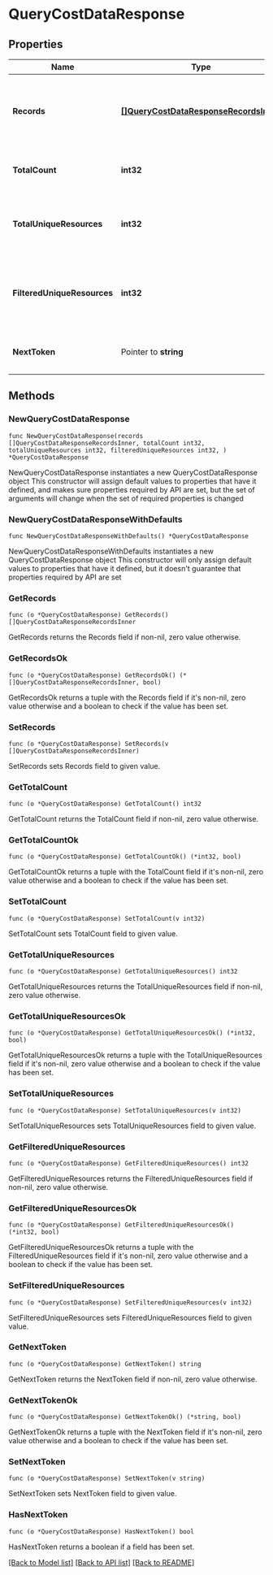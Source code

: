 # QueryCostDataResponse

## Properties

Name | Type | Description | Notes
------------ | ------------- | ------------- | -------------
**Records** | [**[]QueryCostDataResponseRecordsInner**](QueryCostDataResponseRecordsInner.md) | Array of cost records based on requested filters and grouping | 
**TotalCount** | **int32** | Total number of records available | 
**TotalUniqueResources** | **int32** | Total number of unique resources in time range | 
**FilteredUniqueResources** | **int32** | Number of unique resources after applying filters in time range | 
**NextToken** | Pointer to **string** | Token for retrieving next page of results | [optional] 

## Methods

### NewQueryCostDataResponse

`func NewQueryCostDataResponse(records []QueryCostDataResponseRecordsInner, totalCount int32, totalUniqueResources int32, filteredUniqueResources int32, ) *QueryCostDataResponse`

NewQueryCostDataResponse instantiates a new QueryCostDataResponse object
This constructor will assign default values to properties that have it defined,
and makes sure properties required by API are set, but the set of arguments
will change when the set of required properties is changed

### NewQueryCostDataResponseWithDefaults

`func NewQueryCostDataResponseWithDefaults() *QueryCostDataResponse`

NewQueryCostDataResponseWithDefaults instantiates a new QueryCostDataResponse object
This constructor will only assign default values to properties that have it defined,
but it doesn't guarantee that properties required by API are set

### GetRecords

`func (o *QueryCostDataResponse) GetRecords() []QueryCostDataResponseRecordsInner`

GetRecords returns the Records field if non-nil, zero value otherwise.

### GetRecordsOk

`func (o *QueryCostDataResponse) GetRecordsOk() (*[]QueryCostDataResponseRecordsInner, bool)`

GetRecordsOk returns a tuple with the Records field if it's non-nil, zero value otherwise
and a boolean to check if the value has been set.

### SetRecords

`func (o *QueryCostDataResponse) SetRecords(v []QueryCostDataResponseRecordsInner)`

SetRecords sets Records field to given value.


### GetTotalCount

`func (o *QueryCostDataResponse) GetTotalCount() int32`

GetTotalCount returns the TotalCount field if non-nil, zero value otherwise.

### GetTotalCountOk

`func (o *QueryCostDataResponse) GetTotalCountOk() (*int32, bool)`

GetTotalCountOk returns a tuple with the TotalCount field if it's non-nil, zero value otherwise
and a boolean to check if the value has been set.

### SetTotalCount

`func (o *QueryCostDataResponse) SetTotalCount(v int32)`

SetTotalCount sets TotalCount field to given value.


### GetTotalUniqueResources

`func (o *QueryCostDataResponse) GetTotalUniqueResources() int32`

GetTotalUniqueResources returns the TotalUniqueResources field if non-nil, zero value otherwise.

### GetTotalUniqueResourcesOk

`func (o *QueryCostDataResponse) GetTotalUniqueResourcesOk() (*int32, bool)`

GetTotalUniqueResourcesOk returns a tuple with the TotalUniqueResources field if it's non-nil, zero value otherwise
and a boolean to check if the value has been set.

### SetTotalUniqueResources

`func (o *QueryCostDataResponse) SetTotalUniqueResources(v int32)`

SetTotalUniqueResources sets TotalUniqueResources field to given value.


### GetFilteredUniqueResources

`func (o *QueryCostDataResponse) GetFilteredUniqueResources() int32`

GetFilteredUniqueResources returns the FilteredUniqueResources field if non-nil, zero value otherwise.

### GetFilteredUniqueResourcesOk

`func (o *QueryCostDataResponse) GetFilteredUniqueResourcesOk() (*int32, bool)`

GetFilteredUniqueResourcesOk returns a tuple with the FilteredUniqueResources field if it's non-nil, zero value otherwise
and a boolean to check if the value has been set.

### SetFilteredUniqueResources

`func (o *QueryCostDataResponse) SetFilteredUniqueResources(v int32)`

SetFilteredUniqueResources sets FilteredUniqueResources field to given value.


### GetNextToken

`func (o *QueryCostDataResponse) GetNextToken() string`

GetNextToken returns the NextToken field if non-nil, zero value otherwise.

### GetNextTokenOk

`func (o *QueryCostDataResponse) GetNextTokenOk() (*string, bool)`

GetNextTokenOk returns a tuple with the NextToken field if it's non-nil, zero value otherwise
and a boolean to check if the value has been set.

### SetNextToken

`func (o *QueryCostDataResponse) SetNextToken(v string)`

SetNextToken sets NextToken field to given value.

### HasNextToken

`func (o *QueryCostDataResponse) HasNextToken() bool`

HasNextToken returns a boolean if a field has been set.


[[Back to Model list]](../README.md#documentation-for-models) [[Back to API list]](../README.md#documentation-for-api-endpoints) [[Back to README]](../README.md)


